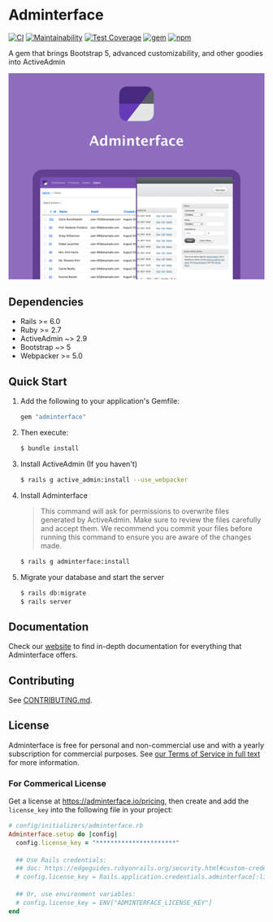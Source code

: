 # Adminterface <!-- omit in toc -->
[![CI](https://github.com/CMDBrew/adminterface/actions/workflows/ci.yml/badge.svg?branch=main)](https://github.com/CMDBrew/adminterface/actions/workflows/ci.yml)
[![Maintainability](https://api.codeclimate.com/v1/badges/4dbedfdf21a2d675d2ca/maintainability)](https://codeclimate.com/github/CMDBrew/adminterface/maintainability)
[![Test Coverage](https://api.codeclimate.com/v1/badges/4dbedfdf21a2d675d2ca/test_coverage)](https://codeclimate.com/github/CMDBrew/adminterface/test_coverage)
[![gem](https://img.shields.io/gem/v/adminterface?color=%23E9573F&label=rubygems.org)](https://rubygems.org/gems/adminterface)
[![npm](https://img.shields.io/npm/v/@cmdbrew/adminterface?color=%230273B4&label=npmjs.com)](https://www.npmjs.com/package/@cmdbrew/adminterface)

A gem that brings Bootstrap 5, advanced customizability, and other goodies into ActiveAdmin

[![](preview.jpg)](https://adminterface.io)

## Dependencies
- Rails >= 6.0
- Ruby >= 2.7
- ActiveAdmin ~> 2.9
- Bootstrap ~> 5
- Webpacker >= 5.0

## Quick Start
1. Add the following to your application's Gemfile:
   ```ruby
   gem "adminterface"
   ```
2. Then execute:
   ```bash
   $ bundle install
   ```
3. Install ActiveAdmin (If you haven't)
   ```bash
   $ rails g active_admin:install --use_webpacker
   ```
4. Install Adminterface

   > This command will ask for permissions to overwrite files generated by ActiveAdmin. Make sure to review the files carefully and accept them.
   > We recommend you commit your files before running this command to ensure you are aware of the changes made.

   ```bash
   $ rails g adminterface:install
   ```
5. Migrate your database and start the server
   ```bash
   $ rails db:migrate
   $ rails server
   ```

## Documentation
Check our [website](https://adminterface.io) to find in-depth documentation for everything that Adminterface offers.

## Contributing
See [CONTRIBUTING.md](CONTRIBUTING.md).

## License
Adminterface is free for personal and non-commercial use and with a yearly subscription for commercial purposes. See [our Terms of Service in full text](LICENSE.md) for more information.

### For Commerical License
Get a license at https://adminterface.io/pricing, then create and add the `license_key` into the following file in your project:
```ruby
# config/initializers/adminterface.rb
Adminterface.setup do |config|
  config.license_key = "**********************"

  ## Use Rails credentials:
  ## doc: https://edgeguides.rubyonrails.org/security.html#custom-credentials
  # config.license_key = Rails.application.credentials.adminterface[:license_key]

  ## Or, use environment variables:
  # config.license_key = ENV["ADMINTERFACE_LICENSE_KEY"]
end
```
